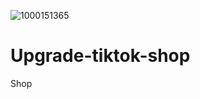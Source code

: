 ![1000151365](https://github.com/user-attachments/assets/2d7b1b40-8d48-4f1d-a259-d81c47e2517b)
# Upgrade-tiktok-shop
Shop
